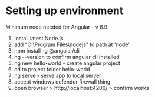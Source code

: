 # Setting up environment
Minimum node needed for Angular - v 6.9 

1. Install latest Node.js
2. add "C:\Program Files\nodejs" to path at 'node'
3. npm install -g @angular/cli
4. ng --version  to confirm angular cli installed
5. ng new hello-world  - create angular project
6. cd to project folder hello-world
7. ng serve - serve app to local server
8. accept windows defender firewall thing
9. open browser > http://localhost:4200/ > confirm works
